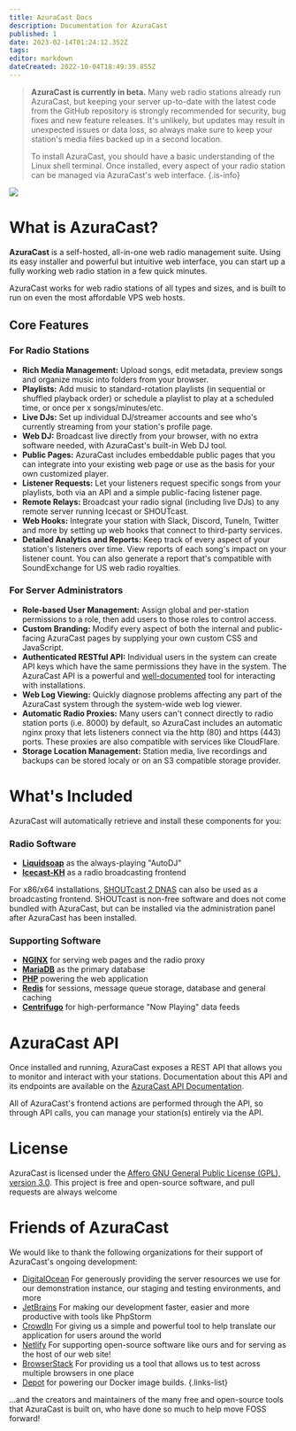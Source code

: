 ```yaml
---
title: AzuraCast Docs
description: Documentation for AzuraCast
published: 1
date: 2023-02-14T01:24:12.352Z
tags: 
editor: markdown
dateCreated: 2022-10-04T18:49:39.855Z
---
```


> **AzuraCast is currently in beta.**
> Many web radio stations already run AzuraCast, but keeping your server up-to-date with the latest code from the GitHub repository is strongly recommended for security, bug fixes and new feature releases. It's unlikely, but updates may result in unexpected issues or data loss, so always make sure to keep your station's media files backed up in a second location.
>
> To install AzuraCast, you should have a basic understanding of the Linux shell terminal. Once installed, every aspect of your radio station can be managed via AzuraCast's web interface.
{.is-info}

![](https://img.shields.io/packagist/v/azuracast/azuracast.svg?label=latest+stable+version&style=for-the-badge)

# What is AzuraCast?

**AzuraCast** is a self-hosted, all-in-one web radio management suite. Using its easy installer and powerful but intuitive web interface, you can start up a fully working web radio station in a few quick minutes.

AzuraCast works for web radio stations of all types and sizes, and is built to run on even the most affordable VPS web hosts.

## Core Features

### For Radio Stations

- **Rich Media Management:** Upload songs, edit metadata, preview songs and organize music into folders from your browser.
- **Playlists:** Add music to standard-rotation playlists (in sequential or shuffled playback order) or schedule a playlist to play at a scheduled time, or once per x songs/minutes/etc.
- **Live DJs:** Set up individual DJ/streamer accounts and see who's currently streaming from your station's profile page.
- **Web DJ:** Broadcast live directly from your browser, with no extra software needed, with AzuraCast's built-in Web DJ tool.
- **Public Pages:** AzuraCast includes embeddable public pages that you can integrate into your existing web page or use as the basis for your own customized player.
- **Listener Requests:** Let your listeners request specific songs from your playlists, both via an API and a simple public-facing listener page.
- **Remote Relays:** Broadcast your radio signal (including live DJs) to any remote server running Icecast or SHOUTcast.
- **Web Hooks:** Integrate your station with Slack, Discord, TuneIn, Twitter and more by setting up web hooks that connect to third-party services.
- **Detailed Analytics and Reports:** Keep track of every aspect of your station's listeners over time. View reports of each song's impact on your listener count. You can also generate a report that's compatible with SoundExchange for US web radio royalties.

### For Server Administrators

- **Role-based User Management:** Assign global and per-station permissions to a role, then add users to those roles to control access.
- **Custom Branding:** Modify every aspect of both the internal and public-facing AzuraCast pages by supplying your own custom CSS and JavaScript.
- **Authenticated RESTful API:** Individual users in the system can create API keys which have the same permissions they have in the system. The AzuraCast API is a powerful and [well-documented](https://www.azuracast.com/api/index.html) tool for interacting with installations.
- **Web Log Viewing:** Quickly diagnose problems affecting any part of the AzuraCast system through the system-wide web  log viewer.
- **Automatic Radio Proxies:** Many users can't connect directly to radio station ports (i.e. 8000) by default, so  AzuraCast includes an automatic nginx proxy that lets listeners connect via the http (80) and https (443) ports. These proxies are also compatible with services like CloudFlare.
- **Storage Location Management:** Station media, live recordings and backups can be stored localy or on an S3 compatible storage provider.

# What's Included

AzuraCast will automatically retrieve and install these components for you:

### Radio Software

* **[Liquidsoap](https://www.liquidsoap.info/)** as the always-playing "AutoDJ"
* **[Icecast-KH](https://icecast.org/)** as a radio broadcasting frontend

For x86/x64 installations, [SHOUTcast 2 DNAS](http://wiki.shoutcast.com/wiki/SHOUTcast_DNAS_Server_2) can also be used as a broadcasting frontend. SHOUTcast is non-free software and does not come bundled with AzuraCast, but can be installed via the administration panel after AzuraCast has been installed.

### Supporting Software

* **[NGINX](https://www.nginx.com)** for serving web pages and the radio proxy
* **[MariaDB](https://mariadb.org/)** as the primary database
* **[PHP](https://secure.php.net/)** powering the web application
* **[Redis](https://redis.io/)** for sessions, message queue storage, database and general caching
* **[Centrifugo](https://centrifugal.dev/)** for high-performance "Now Playing" data feeds

# AzuraCast API

Once installed and running, AzuraCast exposes a REST API that allows you to monitor and interact with your stations. Documentation about this API and its endpoints are available on the [AzuraCast API Documentation](https://www.azuracast.com/api/index.html).

All of AzuraCast's frontend actions are performed through the API, so through API calls, you can manage your station(s) entirely via the API.

# License
AzuraCast is licensed under the [Affero GNU General Public License (GPL), version 3.0](https://github.com/AzuraCast/AzuraCast/blob/main/LICENSE.md). This project is free and open-source software, and pull requests are always welcome

# Friends of AzuraCast
We would like to thank the following organizations for their support of AzuraCast's ongoing development:

- [DigitalOcean](https://m.do.co/c/21612b90440f) For generously providing the server resources we use for our demonstration instance, our staging and testing environments, and more
- [JetBrains](https://www.jetbrains.com/) For making our development faster, easier and more productive with tools like PhpStorm
- [CrowdIn](https://crowdin.com/) For giving us a simple and powerful tool to help translate our application for users around the world
- [Netlify](https://www.netlify.com/) For supporting open-source software like ours and for serving as the host of our web site!
- [BrowserStack](https://www.browserstack.com/) For providing us a tool that allows us to test across multiple browsers in one place
- [Depot](https://depot.dev/?utm_source=AzuraCast) for powering our Docker image builds.
{.links-list}

...and the creators and maintainers of the many free and open-source tools that AzuraCast is built on, who have done so much to help move FOSS forward!